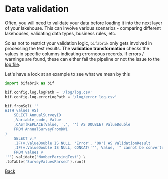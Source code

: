 # Data validation

Often, you will need to validate your data before loading it into the next layer of your lakehouse. This can involve various scenarios - comparing different lakehouses, validating data types, business rules, etc.

So as not to restrict your validation logic, `bifabrik` only gets involved in processing the test results. The __validation transformation__ checks the values in specific columns indicating errorneous records. If errors / warnings are found, these can either fail the pipeline or not the issue to the [log file](util_log.md).

Let's have a look at an example to see what we mean by this

```python
import bifabrik as bif

bif.config.log.logPath = '/log/log.csv'
bif.config.log.errorLogPath = '/log/error_log.csv'

bif.fromSql('''
WITH values AS(
    SELECT AnnualSurveyID
    ,Variable_code, Value
    ,CAST(REPLACE(Value, ',', '') AS DOUBLE) ValueDouble 
    FROM AnnualSurveyFromDW1
)
    SELECT v.*
    ,IF(v.ValueDouble IS NULL, 'Error', 'OK') AS ValidationResult
    ,IF(v.ValueDouble IS NULL, CONCAT('"', Value, '" cannot be converted to double'), 'OK') AS ValidationMessage
    FROM values v
''').validate('NumberParsingTest') \
.toTable('SurveyValuesParsed').run()
```

[Back](../index.md)
